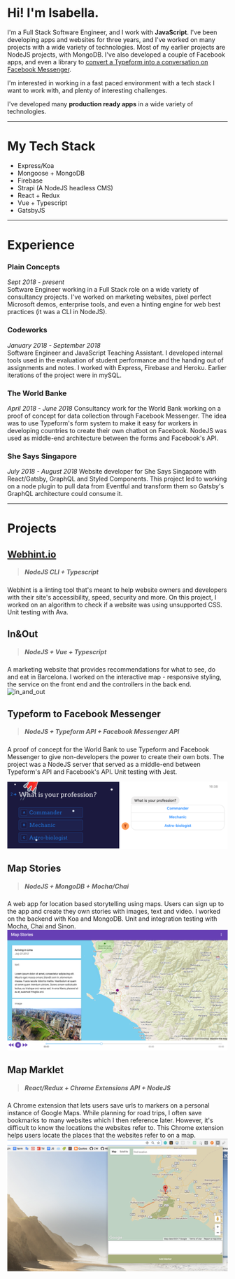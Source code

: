 # Hi! I'm Isabella.

I'm a Full Stack Software Engineer, and I work with **JavaScript**. I've been developing apps and websites for three years, and I've worked on many projects with a wide variety of technologies. Most of my earlier projects are NodeJS projects, with MongoDB. I've also developed a couple of Facebook apps, and even a library to [convert a Typeform into a conversation on Facebook Messenger](https://medium.com/typeforms-engineering-blog/making-bots-with-typeform-12212d5740f8).

I'm interested in working in a fast paced environment with a tech stack I want to work with, and plenty of interesting challenges.

I've developed many **production ready apps** in a wide variety of technologies.

---

# My Tech Stack

- Express/Koa
- Mongoose + MongoDB
- Firebase
- Strapi (A NodeJS headless CMS)
- React + Redux
- Vue + Typescript
- GatsbyJS

---

# Experience

### Plain Concepts

_Sept 2018 - present_ \
Software Engineer working in a Full Stack role on a wide variety of consultancy projects. I've worked on marketing websites, pixel perfect Microsoft demos, enterprise tools, and even a hinting engine for web best practices (it was a CLI in NodeJS).

### Codeworks

_January 2018 - September 2018_ \
Software Engineer and JavaScript Teaching Assistant. I developed internal tools used in the evaluation of student performance and the handing out of assignments and notes. I worked with Express, Firebase and Heroku. Earlier iterations of the project were in mySQL.

### The World Banke

_April 2018 - June 2018_
Consultancy work for the World Bank working on a proof of concept for data collection through Facebook Messenger. The idea was to use Typeform's form system to make it easy for workers in developing countries to create their own chatbot on Facebook. NodeJS was used as middle-end architecture between the forms and Facebook's API.

### She Says Singapore

_July 2018 - August 2018_
Website developer for She Says Singapore with React/Gatsby, GraphQL and Styled Components. This project led to working on a node plugin to pull data from Eventful and transform them so Gatsby's GraphQL architecture could consume it.

---

# Projects

## [Webhint.io](https://webhint.io/)

> ##### NodeJS CLI + Typescript

Webhint is a linting tool that's meant to help website owners and developers with their site's accessibility, speed, security and more. On this project, I worked on an algorithm to check if a website was using unsupported CSS. Unit testing with Ava.

## In&Out

> ##### NodeJS + Vue + Typescript

A marketing website that provides recommendations for what to see, do and eat in Barcelona. I worked on the interactive map - responsive styling, the service on the front end and the controllers in the back end.
![in_and_out](./assets/in_and_out.gif)

## Typeform to Facebook Messenger

> ##### NodeJS + Typeform API + Facebook Messenger API

A proof of concept for the World Bank to use Typeform and Facebook Messenger to give non-developers the power to create their own bots. The project was a NodeJS server that served as a middle-end between Typeform's API and Facebook's API. Unit testing with Jest.

![typeform-messenger](./assets/typeform-messenger.png)

## Map Stories

> ##### NodeJS + MongoDB + Mocha/Chai

A web app for location based storytelling using maps. Users can sign up to the app and create they own stories with images, text and video. I worked on the backend with Koa and MongoDB. Unit and integration testing with Mocha, Chai and Sinon.
![map-stories](./assets/map-stories.png)

## Map Marklet

> ##### React/Redux + Chrome Extensions API + NodeJS

A Chrome extension that lets users save urls to markers on a personal instance of Google Maps. While planning for road trips, I often save bookmarks to many websites which I then reference later. However, it's difficult to know the locations the websites refer to. This Chrome extension helps users locate the places that the websites refer to on a map.
![map-marklet-popup](./assets/map-marklet-popup.png)
